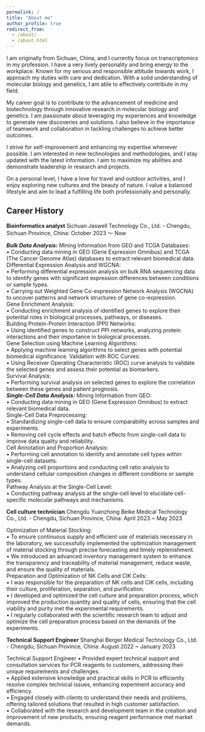 ```yaml
---
permalink: /
title: "About me"
author_profile: true
redirect_from: 
  - /about/
  - /about.html
---
```


I am originally from Sichuan, China, and I currently focus on transcriptomics in my profession. I have a very lively personality and bring energy to the workplace. Known for my serious and responsible attitude towards work, I approach my duties with care and dedication. With a solid understanding of molecular biology and genetics, I am able to effectively contribute in my field.

My career goal is to contribute to the advancement of medicine and biotechnology through innovative research in molecular biology and genetics. I am passionate about leveraging my experiences and knowledge to generate new discoveries and solutions. I also believe in the importance of teamwork and collaboration in tackling challenges to achieve better outcomes.

I strive for self-improvement and enhancing my expertise whenever possible. I am interested in new technologies and methodologies, and I stay updated with the latest information. I aim to maximize my abilities and demonstrate leadership in research and projects.

On a personal level, I have a love for travel and outdoor activities, and I enjoy exploring new cultures and the beauty of nature. I value a balanced lifestyle and aim to lead a fulfilling life both professionally and personally.

Career History
---
**Bioinformatics analyst** 
Sichuan Jaswell Technology Co., Ltd. - Chengdu, Sichuan Province, China: October 2023 〜 Now

***Bulk Data Analysis:***
Mining Information from GEO and TCGA Databases: \
• Conducting data mining in GEO (Gene Expression Omnibus) and TCGA (The Cancer Genome Atlas) databases to extract relevant biomedical data. \
Differential Expression Analysis and WGCNA: \
• Performing differential expression analysis on bulk RNA sequencing data to identify genes with significant expression differences between conditions or sample types.\
• Carrying out Weighted Gene Co-expression Network Analysis (WGCNA) to uncover patterns and network structures of gene co-expression. \
Gene Enrichment Analysis: \
• Conducting enrichment analysis of identified genes to explore their potential roles in biological processes, pathways, or diseases. \
Building Protein-Protein Interaction (PPI) Networks: \
• Using identified genes to construct PPI networks, analyzing protein interactions and their importance in biological processes. \
Gene Selection using Machine Learning Algorithms: \
• Applying machine learning algorithms to select genes with potential biomedical significance. Validation with ROC Curves: \
• Using Receiver Operating Characteristic (ROC) curve analysis to validate the selected genes and assess their potential as biomarkers. \
Survival Analysis: \
• Performing survival analysis on selected genes to explore the correlation between these genes and patient prognosis. \
***Single-Cell Data Analysis:***
Mining Information from GEO:  \
• Conducting data mining in GEO (Gene Expression Omnibus) to extract relevant biomedical data. \
Single-Cell Data Preprocessing: \
• Standardizing single-cell data to ensure comparability across samples and experiments. \
• Removing cell cycle effects and batch effects from single-cell data to improve data quality and reliability. \
Cell Annotation and Proportion Analysis: \
• Performing cell annotation to identify and annotate cell types within single-cell datasets. \
• Analyzing cell proportions and conducting cell ratio analysis to understand cellular composition changes in different conditions or sample types. \
Pathway Analysis at the Single-Cell Level: \
• Conducting pathway analysis at the single-cell level to elucidate cell-specific molecular pathways and mechanisms. 

**Cell culture technician** 
Chengdu Yuanzhong Beike Medical Technology Co., Ltd. - Chengdu, Sichuan Province, China: April 2023 ~ May 2023 

Optimization of Material Stocking: \
• To ensure continuous supply and efficient use of materials necessary in the laboratory, we successfully implemented the optimization management of material stocking through precise forecasting and timely replenishment. \
• We introduced an advanced inventory management system to enhance the transparency and traceability of material management, reduce waste, and ensure the quality of materials. \
Preparation and Optimization of NK Cells and CIK Cells: \
• I was responsible for the preparation of NK cells and CIK cells, including their culture, proliferation, separation, and purification. \
• I developed and optimized the cell culture and preparation process, which improved the production quantity and quality of cells, ensuring that the cell viability and purity met the experimental requirements. \
• I regularly collaborated with the scientific research team to adjust and optimize the cell preparation process based on the demands of the experiments. 

**Technical Support Engineer** 
Shanghai Berger Medical Technology Co., Ltd. - Chengdu, Sichuan Province, China: August 2022 ~ January 2023 

Technical Support Engineer
• Provided expert technical support and consultation services for PCR reagents to customers, addressing their unique requirements and challenges. \
• Applied extensive knowledge and practical skills in PCR to efficiently resolve complex technical issues, enhancing experiment accuracy and efficiency. \
• Engaged closely with clients to understand their needs and problems, offering tailored solutions that resulted in high customer satisfaction. \
• Collaborated with the research and development team in the creation and improvement of new products, ensuring reagent performance met market demands. 
